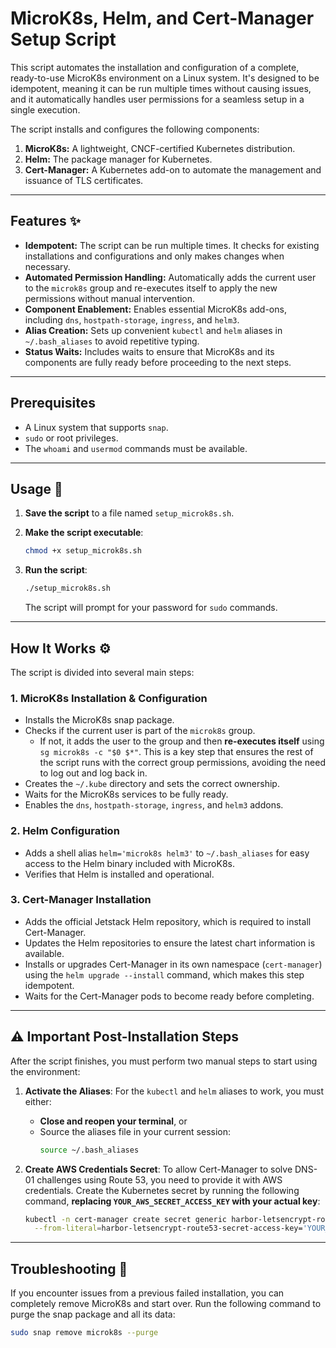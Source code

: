 # MicroK8s, Helm, and Cert-Manager Setup Script

This script automates the installation and configuration of a complete, ready-to-use MicroK8s environment on a Linux system. It's designed to be idempotent, meaning it can be run multiple times without causing issues, and it automatically handles user permissions for a seamless setup in a single execution.

The script installs and configures the following components:
1.  **MicroK8s:** A lightweight, CNCF-certified Kubernetes distribution.
2.  **Helm:** The package manager for Kubernetes.
3.  **Cert-Manager:** A Kubernetes add-on to automate the management and issuance of TLS certificates.

---
## Features ✨

* **Idempotent:** The script can be run multiple times. It checks for existing installations and configurations and only makes changes when necessary.
* **Automated Permission Handling:** Automatically adds the current user to the `microk8s` group and re-executes itself to apply the new permissions without manual intervention.
* **Component Enablement:** Enables essential MicroK8s add-ons, including `dns`, `hostpath-storage`, `ingress`, and `helm3`.
* **Alias Creation:** Sets up convenient `kubectl` and `helm` aliases in `~/.bash_aliases` to avoid repetitive typing.
* **Status Waits:** Includes waits to ensure that MicroK8s and its components are fully ready before proceeding to the next steps.

---
## Prerequisites

* A Linux system that supports `snap`.
* `sudo` or root privileges.
* The `whoami` and `usermod` commands must be available.

---
## Usage 🚀

1.  **Save the script** to a file named `setup_microk8s.sh`.

2.  **Make the script executable**:
    ```bash
    chmod +x setup_microk8s.sh
    ```

3.  **Run the script**:
    ```bash
    ./setup_microk8s.sh
    ```
    The script will prompt for your password for `sudo` commands.

---
## How It Works ⚙️

The script is divided into several main steps:

### 1. MicroK8s Installation & Configuration

* Installs the MicroK8s snap package.
* Checks if the current user is part of the `microk8s` group.
    * If not, it adds the user to the group and then **re-executes itself** using `sg microk8s -c "$0 $*"`. This is a key step that ensures the rest of the script runs with the correct group permissions, avoiding the need to log out and log back in.
* Creates the `~/.kube` directory and sets the correct ownership.
* Waits for the MicroK8s services to be fully ready.
* Enables the `dns`, `hostpath-storage`, `ingress`, and `helm3` addons.

### 2. Helm Configuration

* Adds a shell alias `helm='microk8s helm3'` to `~/.bash_aliases` for easy access to the Helm binary included with MicroK8s.
* Verifies that Helm is installed and operational.

### 3. Cert-Manager Installation

* Adds the official Jetstack Helm repository, which is required to install Cert-Manager.
* Updates the Helm repositories to ensure the latest chart information is available.
* Installs or upgrades Cert-Manager in its own namespace (`cert-manager`) using the `helm upgrade --install` command, which makes this step idempotent.
* Waits for the Cert-Manager pods to become ready before completing.

---
## ⚠️ Important Post-Installation Steps

After the script finishes, you must perform two manual steps to start using the environment:

1.  **Activate the Aliases**: For the `kubectl` and `helm` aliases to work, you must either:
    * **Close and reopen your terminal**, or
    * Source the aliases file in your current session:
        ```bash
        source ~/.bash_aliases
        ```

2.  **Create AWS Credentials Secret**: To allow Cert-Manager to solve DNS-01 challenges using Route 53, you need to provide it with AWS credentials. Create the Kubernetes secret by running the following command, **replacing `YOUR_AWS_SECRET_ACCESS_KEY` with your actual key**:

    ```bash
    kubectl -n cert-manager create secret generic harbor-letsencrypt-route53-credentials \
      --from-literal=harbor-letsencrypt-route53-secret-access-key='YOUR_AWS_SECRET_ACCESS_KEY'
    ```

---
## Troubleshooting 🔧

If you encounter issues from a previous failed installation, you can completely remove MicroK8s and start over. Run the following command to purge the snap package and all its data:

```bash
sudo snap remove microk8s --purge